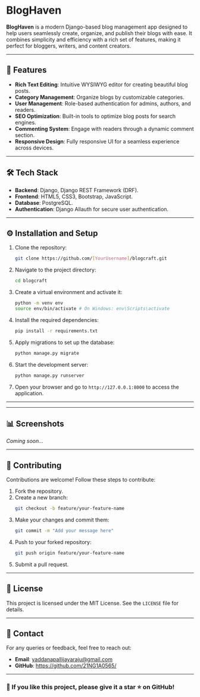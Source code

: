 # BlogHaven

**BlogHaven** is a modern Django-based blog management app designed to help users seamlessly create, organize, and publish their blogs with ease. It combines simplicity and efficiency with a rich set of features, making it perfect for bloggers, writers, and content creators.

---

## 🚀 Features

- **Rich Text Editing**: Intuitive WYSIWYG editor for creating beautiful blog posts.
- **Category Management**: Organize blogs by customizable categories.
- **User Management**: Role-based authentication for admins, authors, and readers.
- **SEO Optimization**: Built-in tools to optimize blog posts for search engines.
- **Commenting System**: Engage with readers through a dynamic comment section.
- **Responsive Design**: Fully responsive UI for a seamless experience across devices.

---

## 🛠️ Tech Stack

- **Backend**: Django, Django REST Framework (DRF).
- **Frontend**: HTML5, CSS3, Bootstrap, JavaScript.
- **Database**: PostgreSQL.
- **Authentication**: Django Allauth for secure user authentication.

---

## ⚙️ Installation and Setup

1. Clone the repository:
   ```bash
   git clone https://github.com/[YourUsername]/blogcraft.git
   ```
2. Navigate to the project directory:
   ```bash
   cd blogcraft
   ```
3. Create a virtual environment and activate it:
   ```bash
   python -m venv env
   source env/bin/activate # On Windows: env\Scripts\activate
   ```
4. Install the required dependencies:
   ```bash
   pip install -r requirements.txt
   ```
5. Apply migrations to set up the database:
   ```bash
   python manage.py migrate
   ```
6. Start the development server:
   ```bash
   python manage.py runserver
   ```
7. Open your browser and go to `http://127.0.0.1:8000` to access the application.

---



---

## 📊 Screenshots

*Coming soon...*

---

## 🤝 Contributing

Contributions are welcome! Follow these steps to contribute:

1. Fork the repository.
2. Create a new branch:
   ```bash
   git checkout -b feature/your-feature-name
   ```
3. Make your changes and commit them:
   ```bash
   git commit -m "Add your message here"
   ```
4. Push to your forked repository:
   ```bash
   git push origin feature/your-feature-name
   ```
5. Submit a pull request.

---

## 📄 License

This project is licensed under the MIT License. See the `LICENSE` file for details.

---

## 💬 Contact

For any queries or feedback, feel free to reach out:
- **Email**: yaddanapallijayaraju@gmail.com
- **GitHub**: https://github.com/21NG1A0565/

---

### 🌟 If you like this project, please give it a star ⭐ on GitHub!
